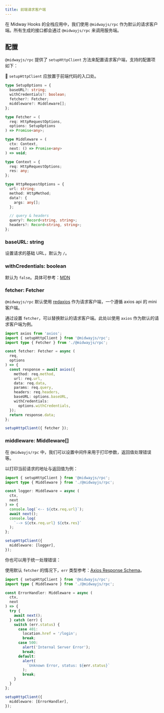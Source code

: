 ```yaml
---
title: 前端请求客户端
---
```


在 Midway Hooks 的全栈应用中，我们使用 `@midwayjs/rpc` 作为默认的请求客户端。所有生成的接口都会通过 `@midwayjs/rpc` 来调用服务端。

## 配置

`@midwayjs/rpc` 提供了 `setupHttpClient` 方法来配置请求客户端，支持的配置项如下：

📢 `setupHttpClient` 应放置于前端代码的入口处。

```ts
type SetupOptions = {
  baseURL?: string;
  withCredentials?: boolean;
  fetcher?: Fetcher;
  middleware?: Middleware[];
};

type Fetcher = (
  req: HttpRequestOptions,
  options: SetupOptions
) => Promise<any>;

type Middleware = (
  ctx: Context,
  next: () => Promise<any>
) => void;

type Context = {
  req: HttpRequestOptions;
  res: any;
};

type HttpRequestOptions = {
  url: string;
  method: HttpMethod;
  data?: {
    args: any[];
  };

  // query & headers
  query?: Record<string, string>;
  headers?: Record<string, string>;
};
```

### baseURL: string

设置请求的基础 URL，默认为 `/`。

### withCredentials: boolean

默认为 `false`。具体可参考：[MDN](https://developer.mozilla.org/zh-CN/docs/Web/API/XMLHttpRequest/withCredentials)

### fetcher: Fetcher

`@midwayjs/rpc` 默认使用 [redaxios](https://github.com/developit/redaxios) 作为请求客户端，一个遵循 axios api 的 mini 客户端。

通过设置 `fetcher`，可以替换默认的请求客户端。此处以使用 `axios` 作为默认的请求客户端为例。

```ts
import axios from 'axios';
import { setupHttpClient } from '@midwayjs/rpc';
import type { Fetcher } from './@midwayjs/rpc';

const fetcher: Fetcher = async (
  req,
  options
) => {
  const response = await axios({
    method: req.method,
    url: req.url,
    data: req.data,
    params: req.query,
    headers: req.headers,
    baseURL: options.baseURL,
    withCredentials:
      options.withCredentials,
  });
  return response.data;
};

setupHttpClient({ fetcher });
```

### middleware: Middleware[]

在 `@midwayjs/rpc` 中，我们可以设置中间件来用于打印参数，返回值处理错误等。

以打印当前请求的地址与返回值为例：

```ts
import { setupHttpClient } from '@midwayjs/rpc';
import type { Middleware } from './@midwayjs/rpc';

const logger: Middleware = async (
  ctx,
  next
) => {
  console.log(`<-- ${ctx.req.url}`);
  await next();
  console.log(
    `--> ${ctx.req.url} ${ctx.res}`
  );
};

setupHttpClient({
  middleware: [logger],
});
```

你也可以用于统一处理错误：

使用默认 `fetcher` 的情况下，`err` 类型参考：[Axios Response Schema](https://axios-http.com/docs/res_schema)。

```ts
import { setupHttpClient } from '@midwayjs/rpc';
import type { Middleware } from './@midwayjs/rpc';

const ErrorHandler: Middleware = async (
  ctx,
  next
) => {
  try {
    await next();
  } catch (err) {
    switch (err.status) {
      case 401:
        location.href = '/login';
        break;
      case 500:
        alert('Internal Server Error');
        break;
      default:
        alert(
          `Unknown Error, status: ${err.status}`
        );
        break;
    }
  }
};

setupHttpClient({
  middleware: [ErrorHandler],
});
```
